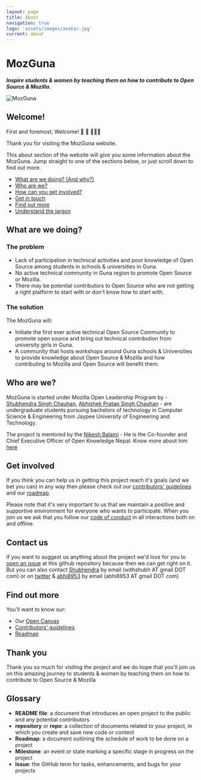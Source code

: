 ```yaml
---
layout: page
title: About
navigation: true
logo: 'assets/images/avatar.jpg'
current: about
---
```



# MozGuna
***Inspire students &amp; women by teaching them on how to contribute to Open Source &amp; Mozilla.***

![MozGuna](https://avatars2.githubusercontent.com/u/44733977?s=400&u=2b38779ade1491db9624ddf85c6d56552b785c1a&v=4)


## Welcome!

First and foremost, Welcome! :tada: :confetti_ball: :balloon::balloon::balloon:

Thank you for visiting the MozGuna website.

This about section of the website will give you some information about the MozGuna. Jump straight to one of the sections below, or just scroll down to find out more.

* [What are we doing? (And why?)](#what-are-we-doing)
* [Who are we?](#who-are-we)
* [How can you get involved?](#get-involved)
* [Get in touch](#contact-us)
* [Find out more](#find-out-more)
* [Understand the jargon](#glossary)

## What are we doing?

### The problem

* Lack of participation in technical activities and poor knowledge of Open Source among students in schools & universities in Guna.
* No active technical community in Guna region to promote Open Source or Mozilla.
* There may be potential contributors to Open Source who are not getting a right platform to start with or don't know how to start with.

### The solution

The MozGuna will:

* Initiate the first ever active technical Open Source Community to promote open source and bring out technical contribution from university girls in Guna.
* A community that hosts workshops around Guna schools & Universities to provide knowledge about Open Source & Mozilla and how contributing to Mozilla and Open Source will benefit them.

## Who are we?

MozGuna is started under Mozilla Open Leadership Program by - [Shubhendra Singh Chauhan][link_withshubh], [Abhishek Pratap Singh Chauhan][link_abhi8953] - are undergraduate students pursuing bachelors of technology in Computer Science & Engineering from Jaypee University of Engineering and Technology.

The project is mentored by the [Nikesh Balami][link_nikeshbalami] - He is the Co-founder and Chief Executive Officer of Open Knowledge Nepal. Know more about him [here][link_neekes] 


## Get involved

If you think you can help us in getting this project reach it's goals (and we bet you can) in any way then please check out our [contributors' guidelines](https://github.com/MozGuna/MozGuna/blob/master/CONTRIBUTING.md) and our [roadmap](https://github.com/MozGuna/MozGuna/issues/1).

Please note that it's very important to us that we maintain a positive and supportive environment for everyone who wants to participate. When you join us we ask that you follow our [code of conduct](https://github.com/MozGuna/MozGuna/blob/master/CODE_OF_CONDUCT.md) in all interactions both on and offline.


## Contact us

If you want to suggest us anything about the project we'd love for you to [open an issue](https://github.com/MozGuna/MozGuna/issues) at this github repository because then we can get right on it. But you can also contact [Shubhendra][link_withshubh] by email (withshubh AT gmail DOT com) or on [twitter](https://twitter.com/UB_Shubh) & [abhi8953][link_abhi8953] by email (abhi8953 AT gmail DOT com)

## Find out more

You'll want to know our:
* Our [Open Canvas](https://github.com/MozGuna/MozGuna/blob/master/Open%20Canvas_%20MozGuna.jpg)
* [Contributors' guidelines](https://github.com/MozGuna/MozGuna/blob/master/CONTRIBUTING.md)
* [Roadmap](https://github.com/MozGuna/MozGuna/issues/1)


## Thank you

Thank you so much for visiting the project and we do hope that you'll join us on this amazing journey to students &amp; women by teaching them on how to contribute to Open Source &amp; Mozilla

## Glossary
* **README file**: a document that introduces an open project to the public and any potential contributors
* **repository** or **repo**: a collection of documents related to your project, in which you create and save new code or content
* **Roadmap**: a document outlining the schedule of work to be done on a project
* **Milestone**: an event or state marking a specific stage in progress on the project
* **Issue**: the GitHub term for tasks, enhancements, and bugs for your projects



[link_withshubh]: https://github.com/withshubh
[link_abhi8953]: https://github.com/abhi8953
[link_nikeshbalami]: https://github.com/nikeshbalami
[link_neekes]: http://www.neekes.com.np/
